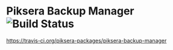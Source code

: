 # Piksera Backup Manager ![Build Status](https://api.travis-ci.org/piksera-packages/piksera-backup-manager.svg?branch=master)
https://travis-ci.org/piksera-packages/piksera-backup-manager
